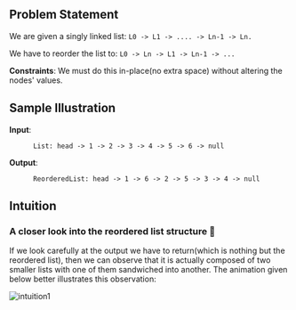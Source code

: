 ## Problem Statement
We are given a singly linked list: ``` L0 -> L1 -> .... -> Ln-1 -> Ln. ```

We have to reorder the list to: ``` L0 -> Ln -> L1 -> Ln-1 -> ... ```

__Constraints__: We must do this in-place(no extra space) without altering the nodes' values.

## Sample Illustration

__Input__:

          List: head -> 1 -> 2 -> 3 -> 4 -> 5 -> 6 -> null
          
__Output__:

          ReorderedList: head -> 1 -> 6 -> 2 -> 5 -> 3 -> 4 -> null
        
## Intuition

### A closer look into the reordered list structure :eyes:
If we look carefully at the output we have to return(which is nothing but the reordered list), then we can observe that it is actually composed of two smaller lists with one of them sandwiched into another. The animation given below better illustrates this observation:

![intuition1](https://user-images.githubusercontent.com/22399995/37875608-8f03169c-305f-11e8-8f74-66befc0791e1.gif)
